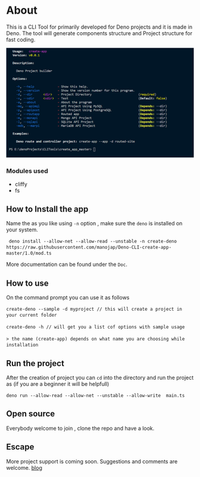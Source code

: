 # About

This is a CLI Tool for primarily developed for Deno projects and it is made in Deno. The tool will generate components structure and Project structure for fast coding.

![Create App CLI Tool](deno-cli.png)

### Modules used
* cliffy
* fs
## How to Install the app
Name the as you like using `-n` option , make sure the `deno` is installed on your system.
```
 deno install --allow-net --allow-read --unstable -n create-deno  https://raw.githubusercontent.com/manojap/Deno-CLI-create-app-master/1.0/mod.ts
```
More documentation can be found under the `Doc`.

## How to use
On the command prompt you can use it as follows
```
create-deno --sample -d myproject // this will create a project in your current folder

create-deno -h // will get you a list cof options with sample usage

> the name (create-app) depends on what name you are choosing while installation
```

## Run the project
After the creation of project you can `cd` into the directory and run the project as (if you are a beginner it will be helpfull)
```
deno run --allow-read --allow-net --unstable --allow-write  main.ts
```
## Open source
Everybody welcome to join , clone the repo and have a look. 
 
## Escape
More project support is coming soon. Suggestions and comments are welcome.
[blog](http://developerm.dev)